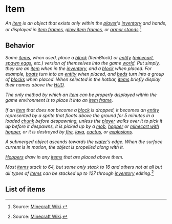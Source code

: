 # Item

*An [item](https://minecraft.wiki/w/Item) is an object that exists only within the [player](https://minecraft.wiki/w/Player)'s [inventory](https://minecraft.wiki/w/Inventory) and hands, or displayed in [item frames](https://minecraft.wiki/w/Item_Frame), [glow item frames](https://minecraft.wiki/w/Item_Frame), or [armor stands](https://minecraft.wiki/w/Armor_Stand).*[^1]

## Behavior

*Some [items](https://minecraft.wiki/w/Item), when used, place a [block](https://minecraft.wiki/w/Block) (ItemBlock) or [entity](https://minecraft.wiki/w/Entity) ([minecart](https://minecraft.wiki/w/Minecart), [spawn eggs](https://minecraft.wiki/w/Spawn_Egg), etc.) version of themselves into the game [world](https://minecraft.wiki/w/World). Put simply, they are an [item](https://minecraft.wiki/w/Item) when in the [inventory](https://minecraft.wiki/w/Inventory), and a [block](https://minecraft.wiki/w/Block) when placed. For example, [boats](https://minecraft.wiki/w/Boat) turn into an [entity](https://minecraft.wiki/w/Entity) when placed, and [beds](https://minecraft.wiki/w/Bed) turn into a group of [blocks](https://minecraft.wiki/w/Block) when placed. When selected in the hotbar, [items](https://minecraft.wiki/w/Item) briefly display their names above the [HUD](https://minecraft.fandom.com/el/wiki/Heads-up_display).*

*The only method by which an [item](https://minecraft.wiki/w/Item) can be properly displayed within the game environment is to place it into an [item frame](https://minecraft.wiki/w/Item_Frame).*

*If an [item](https://minecraft.wiki/w/Item) that does not become a [block](https://minecraft.wiki/w/Block) is dropped, it becomes an [entity](https://minecraft.wiki/w/Entity) represented by a sprite that floats above the ground for 5 minutes in a loaded [chunk](https://minecraft.wiki/w/Chunk) before despawning, unless the [player](https://minecraft.wiki/w/Player) walks over it to pick it up before it despawns, it is picked up by a [mob](https://minecraft.wiki/w/Mob), [hopper](https://minecraft.wiki/w/Hopper) or [minecart with hopper](https://minecraft.wiki/w/Minecart_with_Hopper), or it is destroyed by [fire](https://minecraft.wiki/w/Fire), [lava](https://minecraft.wiki/w/Lava), [cactus](https://minecraft.wiki/w/Cactus), or [explosions](https://minecraft.wiki/w/Explosion).*

*A submerged object ascends towards the [water](https://minecraft.wiki/w/Water)’s edge. When the surface current is in motion, the object is propelled along with it.*

*[Hoppers](https://minecraft.wiki/w/Hopper) draw in any [items](https://minecraft.wiki/w/Item) that are placed above them.*

*Most [items](https://minecraft.wiki/w/Item) stack to 64, but some only stack to 16 and others not at all but all types of [items](https://minecraft.wiki/w/Item) can be stacked up to 127 through [inventory](https://minecraft.wiki/w/Inventory) editing.*[^1]

[^1]: Source: [Minecraft Wiki](https://minecraft.wiki/w/Item).

## List of items

<div id="list" type="items" mod="adventurez"></div>
<script src="/wiki/javascripts/info.js"></script>
